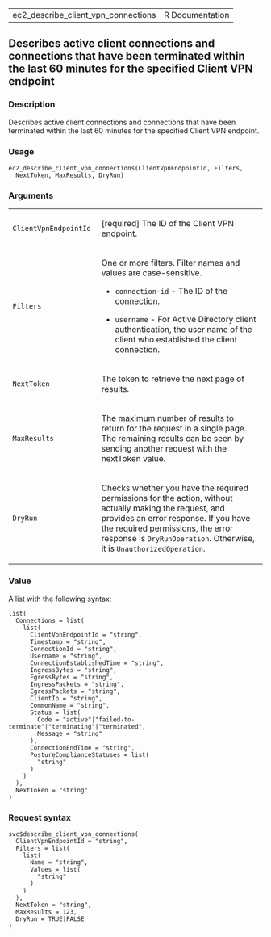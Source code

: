 <table style="width: 100%;">
<tbody>
<tr class="odd">
<td>ec2_describe_client_vpn_connections</td>
<td style="text-align: right;">R Documentation</td>
</tr>
</tbody>
</table>

## Describes active client connections and connections that have been terminated within the last 60 minutes for the specified Client VPN endpoint

### Description

Describes active client connections and connections that have been
terminated within the last 60 minutes for the specified Client VPN
endpoint.

### Usage

    ec2_describe_client_vpn_connections(ClientVpnEndpointId, Filters,
      NextToken, MaxResults, DryRun)

### Arguments

<table>
<colgroup>
<col style="width: 35%" />
<col style="width: 65%" />
</colgroup>
<tbody>
<tr class="odd">
<td><code
id="ec2_describe_client_vpn_connections_:_ClientVpnEndpointId">ClientVpnEndpointId</code></td>
<td><p>[required] The ID of the Client VPN endpoint.</p></td>
</tr>
<tr class="even">
<td><code
id="ec2_describe_client_vpn_connections_:_Filters">Filters</code></td>
<td><p>One or more filters. Filter names and values are
case-sensitive.</p>
<ul>
<li><p><code>connection-id</code> - The ID of the connection.</p></li>
<li><p><code>username</code> - For Active Directory client
authentication, the user name of the client who established the client
connection.</p></li>
</ul></td>
</tr>
<tr class="odd">
<td><code
id="ec2_describe_client_vpn_connections_:_NextToken">NextToken</code></td>
<td><p>The token to retrieve the next page of results.</p></td>
</tr>
<tr class="even">
<td><code
id="ec2_describe_client_vpn_connections_:_MaxResults">MaxResults</code></td>
<td><p>The maximum number of results to return for the request in a
single page. The remaining results can be seen by sending another
request with the nextToken value.</p></td>
</tr>
<tr class="odd">
<td><code
id="ec2_describe_client_vpn_connections_:_DryRun">DryRun</code></td>
<td><p>Checks whether you have the required permissions for the action,
without actually making the request, and provides an error response. If
you have the required permissions, the error response is
<code>DryRunOperation</code>. Otherwise, it is
<code>UnauthorizedOperation</code>.</p></td>
</tr>
</tbody>
</table>

### Value

A list with the following syntax:

    list(
      Connections = list(
        list(
          ClientVpnEndpointId = "string",
          Timestamp = "string",
          ConnectionId = "string",
          Username = "string",
          ConnectionEstablishedTime = "string",
          IngressBytes = "string",
          EgressBytes = "string",
          IngressPackets = "string",
          EgressPackets = "string",
          ClientIp = "string",
          CommonName = "string",
          Status = list(
            Code = "active"|"failed-to-terminate"|"terminating"|"terminated",
            Message = "string"
          ),
          ConnectionEndTime = "string",
          PostureComplianceStatuses = list(
            "string"
          )
        )
      ),
      NextToken = "string"
    )

### Request syntax

    svc$describe_client_vpn_connections(
      ClientVpnEndpointId = "string",
      Filters = list(
        list(
          Name = "string",
          Values = list(
            "string"
          )
        )
      ),
      NextToken = "string",
      MaxResults = 123,
      DryRun = TRUE|FALSE
    )
